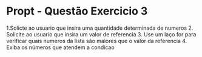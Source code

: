 
# Propt - Questão Exercicio 3
1.Solicte ao usuario que insira uma quantidade determinada de numeros
2. Solicite ao usuario que insira um valor de referencia
3. Use um laço for para verificar quais numeros da lista são maiores que o valor da referencia
4. Exiba os números que atendem a condicao
